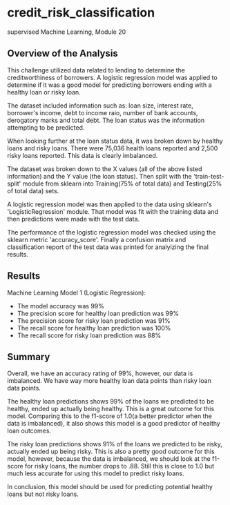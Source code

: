 # credit_risk_classification
  supervised Machine Learning, Module 20

## Overview of the Analysis
This challenge utilized data related to lending to determine the creditworthiness of borrowers. A logistic regression model was applied to determine if it was a good model for predicting borrowers ending with a healthy loan or risky loan. 

The dataset included information such as: loan size, interest rate, borrower's income, debt to income raio, number of bank accounts, derogatory marks and total debt. The loan status was the information attempting to be predicted.

When looking further at the loan status data, it was broken down by healthy loans and risky loans. There were 75,036 health loans reported and 2,500 risky loans reported. This data is clearly imbalanced.

The dataset was broken down to the X values (all of the above listed information) and the Y value (the loan status). Then split with the 'train-test-split' module from sklearn into Training(75% of total data) and Testing(25% of total data) sets. 

A logistic regression model was then applied to the data using sklearn's 'LogisticRegression' module. That model was fit with the training data and then predictions were made with the test data. 

The performance of the logistic regression model was checked using the sklearn metric 'accuracy_score'. Finally a confusion matrix and classification report of the test data was printed for analyizing the final results.

## Results
Machine Learning Model 1 (Logistic Regression):
  * The model accuracy was 99%
  * The precision score for healthy loan prediction was 99%
  * The precision score for risky loan prediction was 91%
  * The recall score for healthy loan prediction was 100%
  * The recall score for risky loan prediction was 88%

## Summary
Overall, we have an accuracy rating of 99%, however, our data is imbalanced. We have way more healthy loan data points than risky loan data points.

The healthy loan predictions shows 99% of the loans we predicted to be healthy, ended up actually being healthy. This is a great outcome for this model. Comparing this to the f1-score of 1.0(a better predictor when the data is imbalanced), it also shows this model is a good predictor of healthy loan outcomes. 

The risky loan predictions shows 91% of the loans we predicted to be risky, actually ended up being risky. This is also a pretty good outcome for this model, however, because the data is imbalanced, we should look at the f1-score for risky loans, the number drops to .88. Still this is close to 1.0 but much less accurate for using this model to predict risky loans. 

In conclusion, this model should be used for predicting potential healthy loans but not risky loans. 